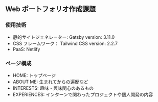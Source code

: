 ## Web ポートフォリオ作成課題

### 使用技術

- 静的サイトジェネレーター: Gatsby version: 3.11.0
- CSS フレームワーク： Tailwind CSS version: 2.2.7
- PaaS: Netlify

### ページ構成

- HOME: トップページ
- ABOUT ME: 生まれてからの遍歴など
- INTERESTS: 趣味・興味関心のあるもの
- EXPERIENCES: インターンで関わったプロジェクトや個人開発の内容
